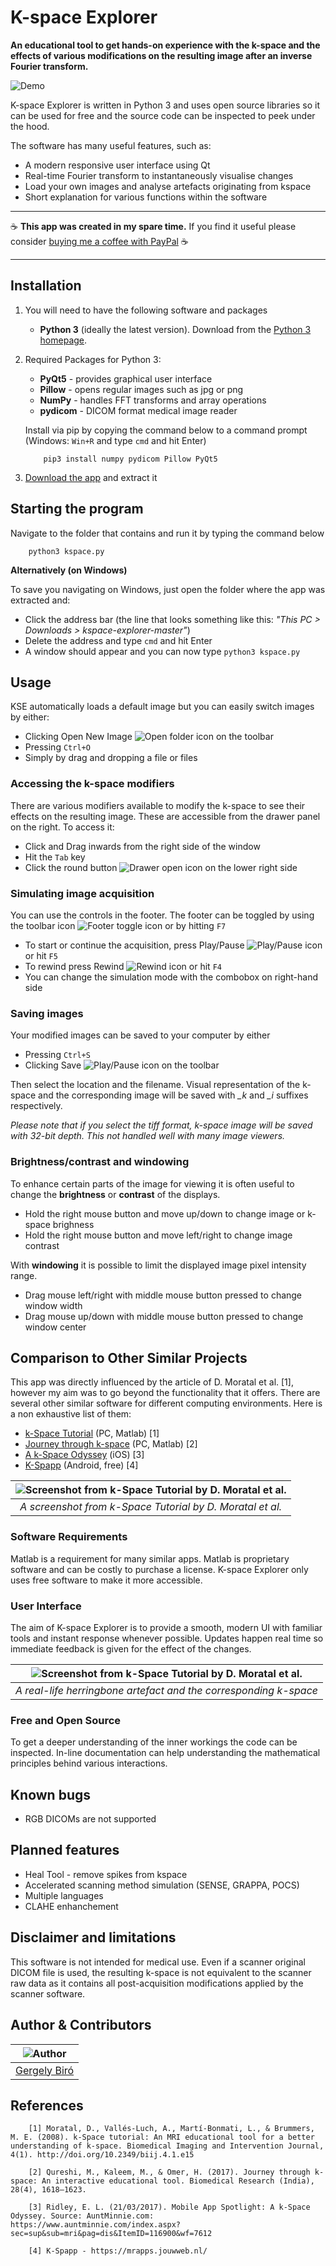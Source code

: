 # K-space Explorer

**An educational tool to get hands-on experience with the k-space and the
effects of various modifications on the resulting image after an inverse
Fourier transform.**

![Demo](docs/demo.gif)

K-space Explorer is written in Python 3 and uses open source libraries so
it can be used for free and the source code can be inspected to peek under
the hood.

The software has many useful features, such as:

* A modern responsive user interface using Qt
* Real-time Fourier transform to instantaneously visualise changes
* Load your own images and analyse artefacts originating from kspace
* Short explanation for various functions within the software

---

☕ **This app was created in my spare time.**
If you find it useful please consider [buying me a coffee with PayPal](https://www.paypal.me/birogeri/5gbp) ☕

---

## **Installation**

1. You will need to have the following software and packages

    * **Python 3** (ideally the latest version). Download from the [Python 3 homepage](https://www.python.org/downloads).

2. Required Packages for Python 3:

    * **PyQt5**     - provides graphical user interface
    * **Pillow**    - opens regular images such as jpg or png
    * **NumPy**     - handles FFT transforms and array operations
    * **pydicom**   - DICOM format medical image reader

    Install via pip by copying the command below to a command prompt (Windows: `Win+R` and type `cmd` and hit Enter)

    ```shell
        pip3 install numpy pydicom Pillow PyQt5
    ```

3. [Download the app](https://github.com/birogeri/kspace-explorer/archive/master.zip) and extract it

## Starting the program

Navigate to the folder that contains and run it by typing the command below

``` shell
    python3 kspace.py
```

**Alternatively (on Windows)**

To save you navigating on Windows, 
just open the folder where the app was extracted and: 
* Click the address bar (the line that looks something 
like this: *"This PC > Downloads > kspace-explorer-master"*)
* Delete the address and type ```cmd``` and hit Enter
* A window should appear and you can now type ```python3 kspace.py```
## **Usage**

KSE automatically loads a default image but you can
easily switch images by either:

* Clicking Open New Image ![Open folder icon](docs/folder-open.png) on the toolbar
* Pressing `Ctrl+O`
* Simply by drag and dropping a file or files

### Accessing the k-space modifiers

There are various modifiers available to modify the k-space to see their effects on the resulting image. These are accessible from the drawer panel on the right. To access it:

* Click and Drag inwards from the right side of the window
* Hit the `Tab` key
* Click the round button ![Drawer open icon](docs/tune-vertical.png) on the lower right side

### Simulating image acquisition

You can use the controls in the footer. The footer can be toggled by using the toolbar icon ![Footer toggle icon](docs/layout-footer.png) or by hitting `F7`

* To start or continue the acquisition, press Play/Pause ![Play/Pause icon](docs/play-pause.png) or hit `F5`
* To rewind press Rewind ![Rewind icon](docs/skip-backward.png) or hit ``F4``
* You can change the simulation mode with the combobox on right-hand side

### Saving images

Your modified images can be saved to your computer by either

* Pressing `Ctrl+S`
* Clicking Save ![Play/Pause icon](docs/save.png) on the toolbar

Then select the location and the filename. Visual representation of the k-space and the corresponding image will be saved with *_k* and *_i* suffixes respectively.

*Please note that if you select the tiff format, k-space image will be saved with 32-bit depth. This not handled well with many image viewers.*

### Brightness/contrast and windowing

To enhance certain parts of the image for viewing it is often useful to change the **brightness** or **contrast** of the displays.

* Hold the right mouse button and move up/down to change image or k-space brighness
* Hold the right mouse button and move left/right to change image contrast

With **windowing** it is possible to limit the displayed image pixel intensity range.

* Drag mouse left/right with middle mouse button pressed to change window width
* Drag mouse up/down with middle mouse button pressed to change window center

## **Comparison to Other Similar Projects**

This app was directly influenced by the article of D. Moratal et al. [1], however my aim was to go beyond the functionality that it offers. There are several other similar software for different computing environments. Here is a non exhaustive list of them:

* [k-Space Tutorial](https://www.ncbi.nlm.nih.gov/pmc/articles/PMC3097694/) (PC, Matlab) [1]
* [Journey through k-space](http://ww3.comsats.edu.pk/miprg/Downloads.aspx) (PC, Matlab) [2]
* [A k-Space Odyssey](https://www.kspace.info/) (iOS) [3]
* [K-Spapp](https://mrapps.jouwweb.nl/) (Android, free) [4]

| ![Screenshot from k-Space Tutorial by D. Moratal et al.](docs/k_Space_Tutorial.jpg) |
|:--:|
|*A screenshot from k-Space Tutorial by D. Moratal et al.*|

### Software Requirements

 Matlab is a requirement for many similar apps. Matlab is proprietary software and can be costly to purchase a license.
 K-space Explorer only uses free software to make it more accessible.

### User Interface

The aim of K-space Explorer is to provide a smooth, modern UI with familiar tools and instant response whenever possible. Updates happen real time so immediate feedback is given for the effect of the changes.

| ![Screenshot from k-Space Tutorial by D. Moratal et al.](docs/herringbone.png) |
|:--:|
| *A real-life herringbone artefact and the corresponding k-space* |

### Free and Open Source

To get a deeper understanding of the inner workings the code can be inspected. In-line documentation can help understanding the mathematical principles behind various interactions.

## Known bugs

* RGB DICOMs are not supported

## Planned features

* Heal Tool - remove spikes from kspace
* Accelerated scanning method simulation (SENSE, GRAPPA, POCS)
* Multiple languages
* CLAHE enhanchement

## Disclaimer and limitations

This software is not intended for medical use.
Even if a scanner original DICOM file is used, the resulting k-space is not equivalent
to the scanner raw data as it contains all post-acquisition modifications
applied by the scanner software.

## Author & Contributors

| ![Author](https://i.imgur.com/tpRket9.png) |
|:--:|
| [Gergely Biró](https://www.linkedin.com/in/gergelybiro) |


## References

```references
    [1] Moratal, D., Vallés-Luch, A., Martí-Bonmati, L., & Brummers, M. E. (2008). k-Space tutorial: An MRI educational tool for a better understanding of k-space. Biomedical Imaging and Intervention Journal, 4(1). http://doi.org/10.2349/biij.4.1.e15

    [2] Qureshi, M., Kaleem, M., & Omer, H. (2017). Journey through k-space: An interactive educational tool. Biomedical Research (India), 28(4), 1618–1623.

    [3] Ridley, E. L. (21/03/2017). Mobile App Spotlight: A k-Space Odyssey. Source: AuntMinnie.com: https://www.auntminnie.com/index.aspx?sec=sup&sub=mri&pag=dis&ItemID=116900&wf=7612

    [4] K-Spapp - https://mrapps.jouwweb.nl/
```
